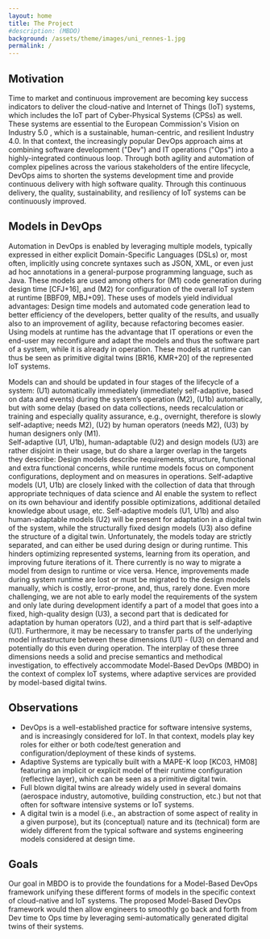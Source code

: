 ```yaml
---
layout: home
title: The Project
#description: (MBDO)
background: /assets/theme/images/uni_rennes-1.jpg
permalink: /
---
```


## Motivation

Time to market and continuous improvement are becoming key success indicators to deliver the cloud-native and Internet of Things (IoT) systems, which includes the IoT part of Cyber-Physical Systems (CPSs) as well. These systems are essential to the European Commission's Vision on Industry 5.0 , which is a sustainable, human-centric, and resilient Industry 4.0. In that context, the increasingly popular DevOps approach aims at combining software development ("Dev") and IT operations ("Ops") into a highly-integrated continuous loop. Through both agility and automation of complex pipelines across the various stakeholders of the entire lifecycle, DevOps aims to shorten the systems development time and provide continuous delivery with high software quality. Through this continuous delivery, the quality, sustainability, and resiliency of IoT systems can be continuously improved. 

## Models in DevOps

Automation in DevOps is enabled by leveraging multiple models, typically expressed in either explicit Domain-Specific Languages (DSLs) or, most often, implicitly using concrete syntaxes such as JSON, XML, or even just ad hoc annotations in a general-purpose programming language, such as Java. These models are used among others for (M1) code generation during design time [CFJ+16], and (M2) for configuration of the overall IoT system at runtime [BBF09, MBJ+09]. These uses of models yield individual advantages: Design time models and automated code generation lead to better efficiency of the developers, better quality of the results, and usually also to an improvement of agility, because refactoring becomes easier. Using models at runtime has the advantage that IT operations or even the end-user may reconfigure and adapt the models and thus the software part of a system, while it is already in operation. These models at runtime can thus be seen as primitive digital twins [BR16, KMR+20] of the represented IoT systems.

Models can and should be updated in four stages of the lifecycle of a system: (U1) automatically immediately (immediately self-adaptive, based on data and events) during the system’s operation (M2), (U1b) automatically, but with some delay (based on data collections, needs recalculation or training and especially quality assurance, e.g., overnight, therefore is slowly self-adaptive; needs M2), (U2) by human operators (needs M2), (U3) by human designers only (M1).		
Self-adaptive (U1, U1b), human-adaptable (U2) and design models (U3) are rather disjoint in their usage, but do share a larger overlap in the targets they describe: Design models describe requirements, structure, functional and extra functional concerns, while runtime models focus on component configurations, deployment and on measures in operations. Self-adaptive models (U1, U1b) are closely linked with the collection of data that through appropriate techniques of data science and AI enable the system to reflect on its own behaviour and identify possible optimizations, additional detailed knowledge about usage, etc. Self-adaptive models (U1, U1b) and also human-adaptable models (U2) will be present for adaptation in a digital twin of the system, while the structurally fixed design models (U3) also define the structure of a digital twin. Unfortunately, the models today are strictly separated, and can either be used during design or during runtime. This hinders optimizing represented systems, learning from its operation, and improving future iterations of it. There currently is no way to migrate a model from design to runtime or vice versa. Hence, improvements made during system runtime are lost or must be migrated to the design models manually, which is costly, error-prone, and, thus, rarely done. Even more challenging, we are not able to early model the requirements of the system and only late during development identify a part of a model that goes into a fixed, high-quality design (U3), a second part that is dedicated for adaptation by human operators (U2), and a third part that is self-adaptive (U1). Furthermore, it may be necessary to transfer parts of the underlying model infrastructure between these dimensions (U1) - (U3) on demand and potentially do this even during operation. The interplay of these three dimensions needs a solid and precise semantics and methodical investigation, to effectively accommodate Model-Based DevOps (MBDO) in the context of complex IoT systems, where adaptive services are provided by model-based digital twins. 

## Observations

- DevOps is a well-established practice for software intensive systems, and is increasingly considered for IoT. In that context, models play key roles for either or both code/test generation and configuration/deployment of these kinds of systems.
- Adaptive Systems are typically built with a MAPE-K loop [KC03, HM08] featuring an implicit or explicit model of their runtime configuration (reflective layer), which can be seen as a primitive digital twin.
- Full blown digital twins are already widely used in several domains (aerospace industry, automotive, building construction, etc.) but not that often for software intensive systems or IoT systems.
- A digital twin is a model (i.e., an abstraction of some aspect of reality in a given purpose), but its (conceptual) nature and its (technical) form are widely different from the typical software and systems engineering models considered at design time.

## Goals

Our goal in MBDO is to provide the foundations for a Model-Based DevOps framework unifying these different forms of models in the specific context of cloud-native and IoT systems. The proposed Model-Based DevOps framework would then allow engineers to smoothly go back and forth from Dev time to Ops time by leveraging semi-automatically generated digital twins of their systems.


